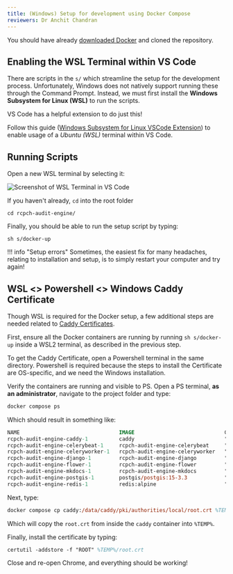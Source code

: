 ```yaml
---
title: (Windows) Setup for development using Docker Compose
reviewers: Dr Anchit Chandran
---
```


You should have already [downloaded Docker](https://docs.docker.com/get-docker/) and cloned the repository.

## Enabling the WSL Terminal within VS Code

There are scripts in the `s/` which streamline the setup for the development process. Unfortunately, Windows does not natively support running these through the Command Prompt. Instead, we must first install the **Windows Subsystem for Linux (WSL)** to run the scripts.

VS Code has a helpful extension to do just this!

Follow this guide ([Windows Subsystem for Linux VSCode Extension](https://code.visualstudio.com/docs/remote/wsl-tutorial)) to enable usage of a *Ubuntu (WSL)* terminal within VS Code.

## Running Scripts

Open a new WSL terminal by selecting it:

![Screenshot of WSL Terminal in VS Code](../_assets/_images/windev_wsl_terminal.png)

If you haven't already, `cd` into the root folder

```console
cd rcpch-audit-engine/
```

Finally, you should be able to run the setup script by typing:

```console
sh s/docker-up
```

!!! info "Setup errors"
    Sometimes, the easiest fix for many headaches, relating to installation and setup, is to simply restart your computer and try again!

## WSL <> Powershell <> Windows Caddy Certificate

Though WSL is required for the Docker setup, a few additional steps are needed related to [Caddy Certificates](https://caddyserver.com/docs/running#local-https-with-docker).

First, ensure all the Docker containers are running by running `sh s/docker-up` inside a WSL2 terminal, as described in the previous step.

To get the Caddy Certificate, open a Powershell terminal in the same directory. Powershell is required because the steps to install the Certificate are OS-specific, and we need the Windows installation.

Verify the containers are running and visible to PS. Open a PS terminal, **as an administrator**, navigate to the project folder and type:

```ps title="Powershell terminal"
docker compose ps
```

Which should result in something like:

```ps title="Powershell terminal"
NAME                                IMAGE                             COMMAND                  SERVICE             CREATED             STATUS              PORTS
rcpch-audit-engine-caddy-1          caddy                             "caddy run --config …"   caddy               27 minutes ago      Up 19 minutes       0.0.0.0:80->80/tcp, 0.0.0.0:443->443/tcp, 443/udp, 2019/tcp
rcpch-audit-engine-celerybeat-1     rcpch-audit-engine-celerybeat     "celery -A rcpch-aud…"   celerybeat          27 minutes ago      Up 19 minutes
rcpch-audit-engine-celeryworker-1   rcpch-audit-engine-celeryworker   "celery -A rcpch-aud…"   celeryworker        27 minutes ago      Up 19 minutes
rcpch-audit-engine-django-1         rcpch-audit-engine-django         "sh -c 'python manag…"   django              27 minutes ago      Up 19 minutes
rcpch-audit-engine-flower-1         rcpch-audit-engine-flower         "celery -A rcpch-aud…"   flower              27 minutes ago      Up 19 minutes       0.0.0.0:8888->8888/tcp
rcpch-audit-engine-mkdocs-1         rcpch-audit-engine-mkdocs         "sh -c 'mkdocs build…"   mkdocs              27 minutes ago      Up 19 minutes       0.0.0.0:8001->8001/tcp
rcpch-audit-engine-postgis-1        postgis/postgis:15-3.3            "docker-entrypoint.s…"   postgis             27 minutes ago      Up 19 minutes       5432/tcp
rcpch-audit-engine-redis-1          redis:alpine                      "docker-entrypoint.s…"   redis               27 minutes ago      Up 19 minutes       6379/tcp
```

Next, type:

```ps title="Powershell terminal"
docker compose cp caddy:/data/caddy/pki/authorities/local/root.crt %TEMP%/root.crt
```

Which will copy the `root.crt` from inside the `caddy` container into `%TEMP%`.

Finally, install the certificate by typing:

```ps title="Powershell terminal"
certutil -addstore -f "ROOT" %TEMP%/root.crt
```

Close and re-open Chrome, and everything should be working!